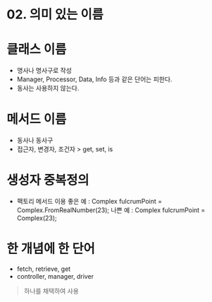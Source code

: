 # 02. 의미 있는 이름

# 클래스 이름
- 명사나 명사구로 작성
- Manager, Processor, Data, Info 등과 같은 단어는 피한다.
- 동사는 사용하지 않는다.

# 메서드 이름
- 동사나 동사구
- 접근자, 변경자, 조건자 > get, set, is

# 생성자 중복정의
- 팩토리 메서드 이용
좋은 예 : Complex fulcrumPoint = Complex.FromRealNumber(23);
나쁜 예 : Complex fulcrumPoint = Complex(23);

# 한 개념에 한 단어 
- fetch, retrieve, get 
- controller, manager, driver 
> 하나를 채택하여 사용





